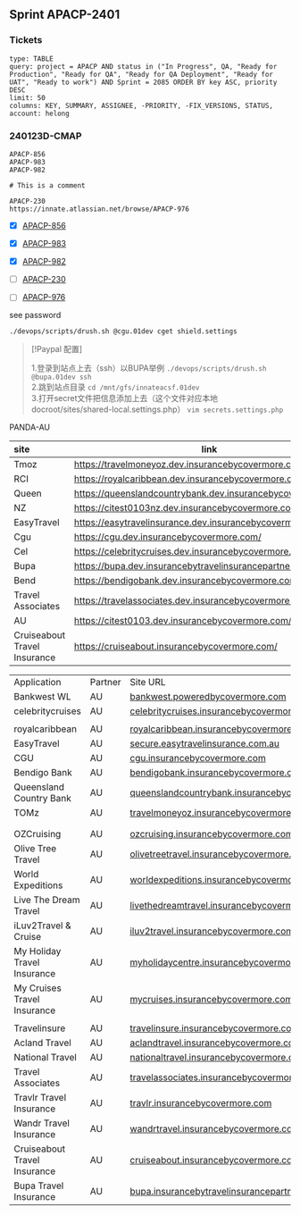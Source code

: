 ## Sprint APACP-2401
### Tickets

```jira-search
type: TABLE
query: project = APACP AND status in ("In Progress", QA, "Ready for Production", "Ready for QA", "Ready for QA Deployment", "Ready for UAT", "Ready to work") AND Sprint = 2085 ORDER BY key ASC, priority DESC
limit: 50
columns: KEY, SUMMARY, ASSIGNEE, -PRIORITY, -FIX_VERSIONS, STATUS,
account: helong
```
### 240123D-CMAP

```jira-issue
APACP-856
APACP-983
APACP-982

# This is a comment 
```

```jira-issue
APACP-230
https://innate.atlassian.net/browse/APACP-976
```

- [x] [APACP-856](https://innate.atlassian.net/browse/APACP-856)  
- [x] [APACP-983](https://innate.atlassian.net/browse/APACP-983)
- [x] [APACP-982](https://innate.atlassian.net/browse/APACP-982)

- [ ] [APACP-230](https://innate.atlassian.net/browse/APACP-230)
- [ ] [APACP-976](https://innate.atlassian.net/browse/APACP-976)

see password
```shell
./devops/scripts/drush.sh @cgu.01dev cget shield.settings
```


> [!Paypal 配置] 
> 
> 1.登录到站点上去（ssh）以BUPA举例 
> `./devops/scripts/drush.sh @bupa.01dev ssh`  
> 2.跳到站点目录 
> `cd /mnt/gfs/innateacsf.01dev`  
> 3.打开secret文件把信息添加上去（这个文件对应本地docroot/sites/shared-local.settings.php） 
> `vim secrets.settings.php`

PANDA-AU 

| site | link |
| :--- | ---- |
| Tmoz | https://travelmoneyoz.dev.insurancebycovermore.com/ |
| RCI | https://royalcaribbean.dev.insurancebycovermore.com/ |
| Queen | https://queenslandcountrybank.dev.insurancebycovermore.com |
| NZ | https://citest0103nz.dev.insurancebycovermore.com/ |
| EasyTravel | https://easytravelinsurance.dev.insurancebycovermore.com/ |
| Cgu | https://cgu.dev.insurancebycovermore.com/ |
| Cel | https://celebritycruises.dev.insurancebycovermore.com/ |
| Bupa | https://bupa.dev.insurancebytravelinsurancepartners.com/ |
| Bend | https://bendigobank.dev.insurancebycovermore.com/ |
| Travel Associates | https://travelassociates.dev.insurancebycovermore.com/ |
| AU | https://citest0103.dev.insurancebycovermore.com/ |
| Cruiseabout Travel Insurance | https://cruiseabout.insurancebycovermore.com/ |


|                              |         |                                                                                                           |
| ---------------------------- | ------- | --------------------------------------------------------------------------------------------------------- |
| Application                  | Partner | Site URL                                                                                                  |
| Bankwest WL                  | AU      | [bankwest.poweredbycovermore.com](http://bankwest.poweredbycovermore.com/)                                |
| celebritycruises             | AU      | [celebritycruises.insurancebycovermore.com](http://celebritycruises.insurancebycovermore.com/)            |
|                              |         |                                                                                                           |
| royalcaribbean               | AU      | [royalcaribbean.insurancebycovermore.com](http://royalcaribbean.insurancebycovermore.com/)                |
| EasyTravel                   | AU      | [secure.easytravelinsurance.com.au](http://secure.easytravelinsurance.com.au/)                            |
| CGU                          | AU      | [cgu.insurancebycovermore.com](http://cgu.insurancebycovermore.com/)                                      |
| Bendigo Bank                 | AU      | [bendigobank.insurancebycovermore.com](http://bendigobank.insurancebycovermore.com/)                      |
| Queensland Country Bank      | AU      | [queenslandcountrybank.insurancebycovermore.com](https://queenslandcountrybank.insurancebycovermore.com/) |
| TOMz                         | AU      | [travelmoneyoz.insurancebycovermore.com/](http://travelmoneyoz.insurancebycovermore.com/)                 |
|                              |         |                                                                                                           |
|                              |         |                                                                                                           |
| OZCruising                   | AU      | [ozcruising.insurancebycovermore.com](http://ozcruising.insurancebycovermore.com/)                        |
| Olive Tree Travel            | AU      | [olivetreetravel.insurancebycovermore.com](http://olivetreetravel.insurancebycovermore.com)               |
| World Expeditions            | AU      | [worldexpeditions.insurancebycovermore.com](http://worldexpeditions.insurancebycovermore.com)             |
| Live The Dream Travel        | AU      | [livethedreamtravel.insurancebycovermore.com](http://livethedreamtravel.insurancebycovermore.com)         |
| iLuv2Travel & Cruise         | AU      | [iluv2travel.insurancebycovermore.com](http://iluv2travel.insurancebycovermore.com/)                      |
| My Holiday Travel Insurance  | AU      | [myholidaycentre.insurancebycovermore.com](http://myholidaycentre.insurancebycovermore.com)               |
| My Cruises Travel Insurance  | AU      | [mycruises.insurancebycovermore.com](http://mycruises.insurancebycovermore.com)                           |
|                              |         |                                                                                                           |
| Travelinsure                 | AU      | [travelinsure.insurancebycovermore.com](http://travelinsure.insurancebycovermore.com)                     |
| Acland Travel                | AU      | [aclandtravel.insurancebycovermore.com](http://aclandtravel.insurancebycovermore.com)                     |
| National Travel              | AU      | [nationaltravel.insurancebycovermore.com](http://nationaltravel.insurancebycovermore.com)                 |
| Travel Associates            | AU      | [travelassociates.insurancebycovermore.com](http://travelassociates.insurancebycovermore.com)             |
| Travlr Travel Insurance      | AU      | [travlr.insurancebycovermore.com](http://travlr.insurancebycovermore.com)                                 |
| Wandr Travel Insurance       | AU      | [wandrtravel.insurancebycovermore.com](http://wandrtravel.insurancebycovermore.com)                       |
| Cruiseabout Travel Insurance | AU      | [cruiseabout.insurancebycovermore.com](http://cruiseabout.insurancebycovermore.com/)                      |
| Bupa Travel Insurance        | AU      | [bupa.insurancebytravelinsurancepartners.com](http://bupa.insurancebytravelinsurancepartners.com/)        |
